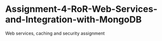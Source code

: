 # Assignment-4-RoR-Web-Services-and-Integration-with-MongoDB
Web services, caching and security assignment
